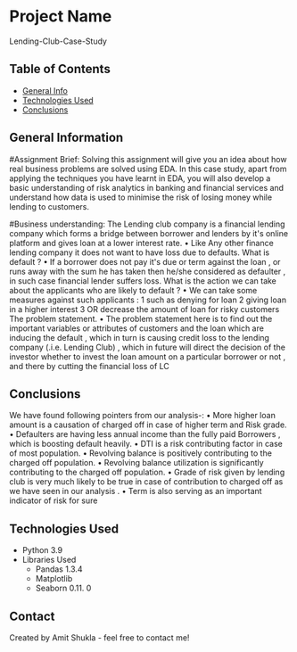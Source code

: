 # Project Name
Lending-Club-Case-Study


## Table of Contents
* [General Info](#general-information)
* [Technologies Used](#technologies-used)
* [Conclusions](#conclusions)

<!-- You can include any other section that is pertinent to your problem -->

## General Information
#Assignment Brief:
Solving this assignment will give you an idea about how real business problems are solved using EDA. In this case study, apart from applying the techniques you have learnt in EDA, you will also develop a basic understanding of risk analytics in banking and financial services and understand how data is used to minimise the risk of losing money while lending to customers.

#Business understanding:
The Lending club company is a financial lending company which forms a bridge between 
borrower and lenders by it's online platform and gives loan at a lower interest rate.
• Like Any other finance lending company it does not want to have loss due to defaults.
What is default ?
• If a borrower does not pay it's due or term against the loan , or runs away with the sum he 
has taken then he/she considered as defaulter , in such case financial lender suffers loss.
What is the action we can take about the applicants who are likely to default ?
• We can take some measures against such applicants : 1 such as denying for loan 2 
giving loan in a higher interest 3 OR decrease the amount of loan for risky customers
The problem statement.
• The problem statement here is to find out the important variables or attributes of 
customers and the loan which are inducing the default , which in turn is causing credit 
loss to the lending company (.i.e. Lending Club) , which in future will direct the decision of 
the investor whether to invest the loan amount on a particular borrower or not , and there 
by cutting the financial loss of LC

<!-- You don't have to answer all the questions - just the ones relevant to your project. -->

## Conclusions
We have found following pointers from our analysis-:
• More higher loan amount is a causation of charged off in case of higher term and Risk grade.
• Defaulters are having less annual income than the fully paid Borrowers , which is boosting default 
heavily.
• DTI is a risk contributing factor in case of most population.
• Revolving balance is positively contributing to the charged off population.
• Revolving balance utilization is significantly contributing to the charged off population.
• Grade of risk given by lending club is very much likely to be true in case of contribution to charged 
off as we have seen in our analysis .
• Term is also serving as an important indicator of risk for sure

<!-- You don't have to answer all the questions - just the ones relevant to your project. -->


## Technologies Used
- Python 3.9
- Libraries Used 
	- Pandas 1.3.4
	- Matplotlib
	- Seaborn 0.11. 0

<!-- As the libraries versions keep on changing, it is recommended to mention the version of library used in this project -->


## Contact
Created by Amit Shukla - feel free to contact me!


<!-- Optional -->
<!-- ## License -->
<!-- This project is open source and available under the [... License](). -->

<!-- You don't have to include all sections - just the one's relevant to your project -->
